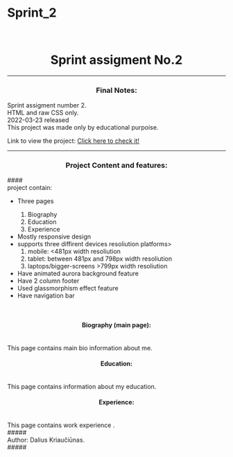 # Sprint_2
<br>

<h1 align="center"> Sprint assigment No.2 </h1>
<hr>
<h3 align="center">Final Notes: </h3> 

<span>Sprint assigment number 2. </span>
<br>
<span>HTML and raw CSS only. </span>
<br>
<span>2022-03-23 released </span>
<br>
<span>This project was made only by educational purpoise. </span>
<br>

<span> Link to view the project: <a href="https://xelderx.github.io/Sprint_2/Web_CV_main.html">Click here to check it! </a> </span>
<br>

<hr>
<h3 align="center">Project Content and features: </h3> 
####
<br>
<span> project contain: </span>
<br>
<ul>
  <li>Three pages</li>
  <ol>
    <li>Biography</li>
    <li>Education</li>
    <li>Experience</li>
  </ol>
  <li>Mostly responsive design</li> 
  <li> supports three diffirent devices resoliution platforms>
    <ol>
      <li>mobile: <481px width resoliution</li>
      <li>tablet:  between  481px and 798px width resoliution</li>
      <li> laptops/bigger-screens >799px width resoliution</li>
    </ol>
  <li> Have animated aurora background feature </li>
    <li> Have 2 column footer </li>
    <li> Used glassmorphism effect feature </li>
  <li> Have navigation bar </li>
    </ul>
    <br>
    <h4 align="center">Biography (main page): </h3> 
    <br>
    <span> This page contains main bio information about me.    </span>
    <br>
    <h4 align="center">Education: </h3> 
    <br>
    <span> This page contains  information about my education.    </span>
    <br>
    <h4 align="center">Experience: </h3> 
    <br>
    <span> This page contains work experience .</span>
    <br>
    #####
    <br>
    <span>Author: Dalius Kriaučiūnas.  </span> <br>
    #####
    

